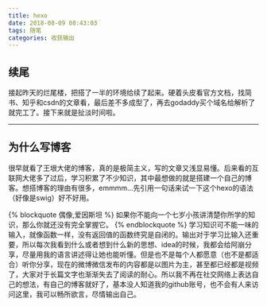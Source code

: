```yaml
---
title: hexo
date: 2018-08-09 08:43:03
tags: 随笔
categories: 收获输出
---
```

## 续尾
接起昨天的烂尾楼，把搭了一半的环境给续了起来。硬着头皮看官方文档，找简书、知乎和csdn的文章看，最后差不多成型了，再去godaddy买个域名给解析了就完工了。接下来就是扯淡时间啦。
***
## 为什么写博客
很早就看了王垠大佬的博客，真的是极简主义，写的文章又浅显易懂。后来看的互联网大佬多了过后，学习积累了不少知识，其中最想做的就是搭建一个自己的博客。想搭博客的理由有很多，emmmm...先引用一句话来试一下这个hexo的语法（好像是swig）好不好用。
<!-- more -->
{% blockquote  偶像,爱因斯坦 %}
如果你不能向一个七岁小孩讲清楚你所学的知识，那么你就还没有完全掌握它。
{% endblockquote %}
学习知识可不能一味的输入，就像函数一样，没有返回值的函数终究是自闭的。输出对于学习比输入还重要，所以每次我看到什么或者想到什么新的思想、idea的时候，我都会给阿崩分享，尽量用我的语言讲述得让她也能听懂。但是也不是每个人都愿意（也不是都适合）听你分享，现在的微博微信发布的内容都是以图片为主，甚至都已经都是视频了，大家对于长篇文字也渐渐失去了阅读的耐心。所以我不再在社交网络上表达自己的想法，有自己的博客就好了，基本没人知道我的github账号，也不会有人来访问这里，我可以畅所欲言，尽情输出自己。